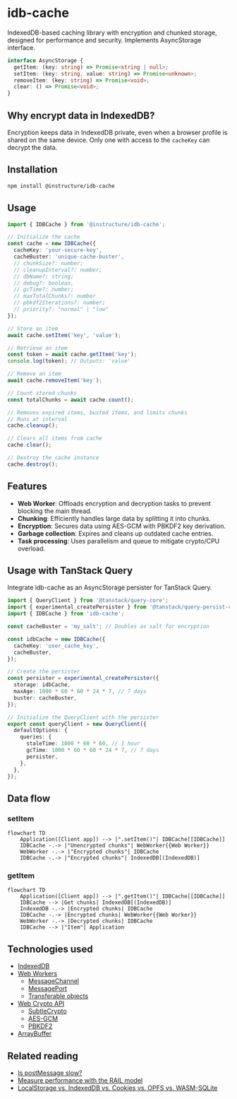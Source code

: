 # idb-cache

IndexedDB-based caching library with encryption and chunked storage, designed for performance and security. Implements AsyncStorage interface.

```typescript
interface AsyncStorage {
  getItem: (key: string) => Promise<string | null>;
  setItem: (key: string, value: string) => Promise<unknown>;
  removeItem: (key: string) => Promise<void>;
  clear: () => Promise<void>;
}
```

## Why encrypt data in IndexedDB?

Encryption keeps data in IndexedDB private, even when a browser profile is shared on the same device. Only one with access to the `cacheKey` can decrypt the data.

## Installation

```bash
npm install @instructure/idb-cache
```

## Usage

```typescript
import { IDBCache } from '@instructure/idb-cache';

// Initialize the cache
const cache = new IDBCache({
  cacheKey: 'your-secure-key',
  cacheBuster: 'unique-cache-buster',
  // chunkSize?: number;
  // cleanupInterval?: number;
  // dbName?: string;
  // debug?: boolean,
  // gcTime?: number;
  // maxTotalChunks?: number
  // pbkdf2Iterations?: number;
  // priority?: "normal" | "low"
});

// Store an item
await cache.setItem('key', 'value');

// Retrieve an item
const token = await cache.getItem('key');
console.log(token); // Outputs: 'value'

// Remove an item
await cache.removeItem('key');

// Count stored chunks
const totalChunks = await cache.count();

// Removes expired items, busted items, and limits chunks
// Runs at interval
cache.cleanup();

// Clears all items from cache
cache.clear();

// Destroy the cache instance
cache.destroy();
```

## Features

- **Web Worker**: Offloads encryption and decryption tasks to prevent blocking the main thread.
- **Chunking**: Efficiently handles large data by splitting it into chunks.
- **Encryption**: Secures data using AES-GCM with PBKDF2 key derivation.
- **Garbage collection**: Expires and cleans up outdated cache entries.
- **Task processing**: Uses parallelism and queue to mitigate crypto/CPU overload.

## Usage with TanStack Query

Integrate idb-cache as an AsyncStorage persister for TanStack Query.

```typescript
import { QueryClient } from '@tanstack/query-core';
import { experimental_createPersister } from '@tanstack/query-persist-client-core';
import { IDBCache } from 'idb-cache';

const cacheBuster = 'my_salt'; // Doubles as salt for encryption

const idbCache = new IDBCache({
  cacheKey: 'user_cache_key',
  cacheBuster,
});

// Create the persister
const persister = experimental_createPersister({
  storage: idbCache,
  maxAge: 1000 * 60 * 60 * 24 * 7, // 7 days
  buster: cacheBuster,
});

// Initialize the QueryClient with the persister
export const queryClient = new QueryClient({
  defaultOptions: {
    queries: {
      staleTime: 1000 * 60 * 60, // 1 hour
      gcTime: 1000 * 60 * 60 * 24 * 7, // 7 days
      persister,
    },
  },
});
```

## Data flow

### setItem

```mermaid
flowchart TD
    Application([Client app]) --> |".setItem()"| IDBCache[[IDBCache]]
    IDBCache -.-> |"Unencrypted chunks"| WebWorker{{Web Worker}}
    WebWorker -.-> |"Encrypted chunks"| IDBCache
    IDBCache -.-> |"Encrypted chunks"| IndexedDB[(IndexedDB)]
```

### getItem

```mermaid
flowchart TD
    Application([Client app]) --> |".getItem()"| IDBCache[[IDBCache]]
    IDBCache --> |Get chunks| IndexedDB[(IndexedDB)]
    IndexedDB -.-> |Encrypted chunks| IDBCache
    IDBCache -.-> |Encrypted chunks| WebWorker{{Web Worker}}
    WebWorker -.-> |Decrypted chunks| IDBCache
    IDBCache --> |"Item"| Application
```

## Technologies used

- [IndexedDB](https://developer.mozilla.org/en-US/docs/Web/API/IndexedDB_API)
- [Web Workers](https://developer.mozilla.org/en-US/docs/Web/API/Web_Workers_API)
  - [MessageChannel](https://developer.mozilla.org/en-US/docs/Web/API/MessageChannel)
  - [MessagePort](https://developer.mozilla.org/en-US/docs/Web/API/MessagePort)
  - [Transferable objects](https://developer.mozilla.org/en-US/docs/Web/API/Web_Workers_API/Transferable_objects)
- [Web Crypto API](https://developer.mozilla.org/en-US/docs/Web/API/Web_Crypto_API)
  - [SubtleCrypto](https://developer.mozilla.org/en-US/docs/Web/API/SubtleCrypto)
  - [AES-GCM](https://developer.mozilla.org/en-US/docs/Web/API/AesGcmParams)
  - [PBKDF2](https://developer.mozilla.org/en-US/docs/Web/API/Pbkdf2Params)
- [ArrayBuffer](https://developer.mozilla.org/en-US/docs/Web/JavaScript/Reference/Global_Objects/ArrayBuffer)

## Related reading

- [Is postMessage slow?](https://surma.dev/things/is-postmessage-slow/)
- [Measure performance with the RAIL model](https://web.dev/articles/rail)
- [LocalStorage vs. IndexedDB vs. Cookies vs. OPFS vs. WASM-SQLite](https://rxdb.info/articles/localstorage-indexeddb-cookies-opfs-sqlite-wasm.html)